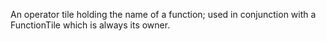 An operator tile holding the name of a function; used in conjunction with a FunctionTile which is always its owner.